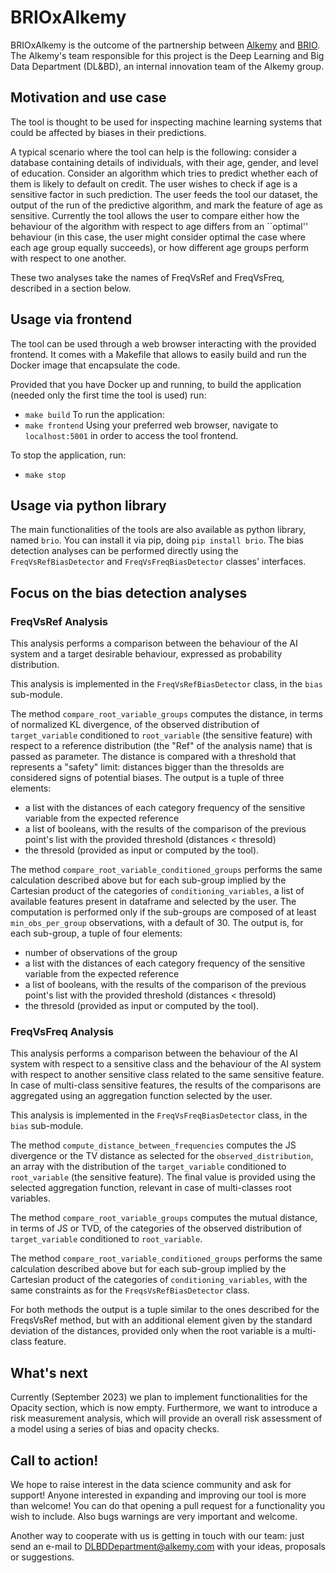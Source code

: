 # BRIOxAlkemy
BRIOxAlkemy is the outcome of the partnership between [Alkemy](https://www.alkemy.com/en) and [BRIO](https://sites.unimi.it/brio/). The Alkemy's team responsible for this project is the Deep Learning and Big Data Department (DL&BD), an internal innovation team of the Alkemy group. 

## Motivation and use case
The tool is thought to be used for inspecting machine learning systems that could be affected by biases in their predictions. 

A typical scenario where the tool can help is the following: consider a database containing details of individuals, with their age, gender, and level of education. Consider an algorithm which tries to predict whether each of them is likely to default on credit. The user wishes to check if age is a sensitive factor in such prediction. The user feeds the tool our dataset, the output of the run of the predictive algorithm, and mark the feature of age as sensitive. Currently the tool allows the user to compare either how the behaviour of the algorithm with respect to age differs from an ``optimal'' behaviour (in this case, the user might consider optimal the case where each age group equally succeeds), or how different age groups perform with respect to one another.

These two analyses take the names of FreqVsRef and FreqVsFreq, described in a section below. 

## Usage via frontend
The tool can be used through a web browser interacting with the provided frontend. It comes with a Makefile that allows to easily build and run the Docker image that encapsulate the code. 

Provided that you have Docker up and running, to build the application (needed only the first time the tool is used) run:
- `make build`
To run the application:
- `make frontend`
Using your preferred web browser, navigate to `localhost:5001` in order to access the tool frontend.

To stop the application, run:
- `make stop`

## Usage via python library
The main functionalities of the tools are also available as python library, named `brio`. You can install it via pip, doing `pip install brio`. The bias detection analyses can be performed directly using the `FreqVsRefBiasDetector` and `FreqVsFreqBiasDetector` classes' interfaces. 

## Focus on the bias detection analyses
### FreqVsRef Analysis
This analysis performs a comparison between the behaviour of the AI system and a target desirable behaviour, expressed as probability distribution. 

This analysis is implemented in the `FreqVsRefBiasDetector` class, in the `bias` sub-module. 

The method `compare_root_variable_groups` computes the distance, in terms of normalized KL divergence, of the observed distribution of `target_variable` conditioned to `root_variable` (the sensitive feature) with respect to a reference distribution (the "Ref" of the analysis name) that is passed as parameter. The distance is compared with a threshold that represents a "safety" limit: distances bigger than the thresolds are considered signs of potential biases. The output is a tuple of three elements:
- a list with the distances of each category frequency of the sensitive variable from the expected reference
- a list of booleans, with the results of the comparison of the previous point's list with the provided threshold (distances < thresold)
- the thresold (provided as input or computed by the tool).

The method `compare_root_variable_conditioned_groups` performs the same calculation described above but for each sub-group implied by the Cartesian product of the categories of `conditioning_variables`, a list of available features present in dataframe and selected by the user. The computation is performed only if the sub-groups are composed of at least `min_obs_per_group` observations, with a default of 30. The output is, for each sub-group, a tuple of four elements:
- number of observations of the group
- a list with the distances of each category frequency of the sensitive variable from the expected reference
- a list of booleans, with the results of the comparison of the previous point's list with the provided threshold (distances < thresold)
- the thresold (provided as input or computed by the tool).

### FreqVsFreq Analysis
This analysis performs a comparison between the behaviour of the AI system with respect to a sensitive class and the behaviour of the AI system with respect to another sensitive class related to the same sensitive feature. In case of multi-class sensitive features, the results of the comparisons are aggregated using an aggregation function selected by the user. 

This analysis is implemented in the `FreqVsFreqBiasDetector` class, in the `bias` sub-module.

The method `compute_distance_between_frequencies` computes the JS divergence or the TV distance as selected for the `observed_distribution`, an array with the distribution of the `target_variable` conditioned to `root_variable` (the sensitive feature). The final value is provided using the selected aggregation function, relevant in case of multi-classes root variables.

The method `compare_root_variable_groups` computes the mutual distance, in terms of JS or TVD, of the categories of the observed distribution of `target_variable` conditioned to `root_variable`.

The method `compare_root_variable_conditioned_groups` performs the same calculation described above but for each sub-group implied by the Cartesian product of the categories of `conditioning_variables`, with the same constraints as for the `FreqsVsRefBiasDetector` class.

For both methods the output is a tuple similar to the ones described for the FreqsVsRef method, but with an additional element given by the standard deviation of the distances, provided only when the root variable is a multi-class feature. 

## What's next
Currently (September 2023) we plan to implement functionalities for the Opacity section, which is now empty. Furthermore, we want to introduce a risk measurement analysis, which will provide an overall risk assessment of a model using a series of bias and opacity checks.

## Call to action!
We hope to raise interest in the data science community and ask for support! Anyone interested in expanding and improving our tool is more than welcome! You can do that opening a pull request for a functionality you wish to include. Also bugs warnings are very important and welcome. 

Another way to cooperate with us is getting in touch with our team: just send an e-mail to DLBDDepartment@alkemy.com with your ideas, proposals or suggestions. 